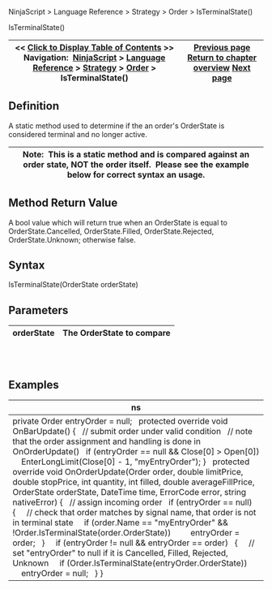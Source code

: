 ﻿
NinjaScript \> Language Reference \> Strategy \> Order \> IsTerminalState()

IsTerminalState()

| \<\< [Click to Display Table of Contents](isterminalstate.md) \>\> **Navigation:**     [NinjaScript](ninjascript-1.md) \> [Language Reference](language_reference_wip-1.md) \> [Strategy](strategy-1.md) \> [Order](order-1.md) \> IsTerminalState() | [Previous page](order-1.md) [Return to chapter overview](order-1.md) [Next page](order_methods-1.md) |
| --- | --- |
## Definition
A static method used to determine if the an order's OrderState is considered terminal and no longer active.
 

| Note:  This is a static method and is compared against an order state, NOT the order itself.  Please see the example below for correct syntax an usage. |
| --- |

## Method Return Value
A bool value which will return true when an OrderState is equal to OrderState.Cancelled, OrderState.Filled, OrderState.Rejected, OrderState.Unknown; otherwise false.
 
## Syntax
IsTerminalState(OrderState orderState)
## Parameters

| orderState | The OrderState to compare |
| --- | --- |
## 
 
## Examples

| ns |
| --- |
| private Order entryOrder \= null;   protected override void OnBarUpdate() {    // submit order under valid condition    // note that the order assignment and handling is done in OnOrderUpdate()    if (entryOrder \=\= null \&\& Close\[0] \> Open\[0])      EnterLongLimit(Close\[0] \- 1, "myEntryOrder"); }   protected override void OnOrderUpdate(Order order, double limitPrice, double stopPrice, int quantity, int filled, double averageFillPrice, OrderState orderState, DateTime time, ErrorCode error, string nativeError) {    // assign incoming order    if (entryOrder \=\= null)    {      // check that order matches by signal name, that order is not in terminal state      if (order.Name \=\= "myEntryOrder" \&\& !Order.IsTerminalState(order.OrderState))          entryOrder \= order;    }      if (entryOrder !\= null \&\& entryOrder \=\= order)    {      // set "entryOrder" to null if it is Cancelled, Filled, Rejected, Unknown      if (Order.IsTerminalState(entryOrder.OrderState))          entryOrder \= null;    } } |
